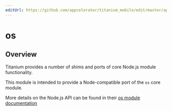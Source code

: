 ```yaml
---
editUrl: https://github.com/appcelerator/titanium_mobile/edit/master/apidoc/NodeJS/os.yml
---
```

# os

<TypeHeader/>

## Overview

Titanium provides a number of shims and ports of core Node.js module functionality.

This module is intended to provide a Node-compatible port of the `os` core module.

More details on the Node.js API can be found in their [os module documentation](https://nodejs.org/api/os.html)

<ApiDocs/>
